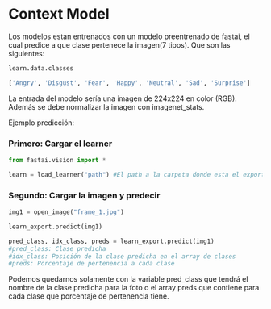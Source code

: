 # Context Model

Los modelos estan entrenados con un modelo preentrenado de fastai, el cual predice a que clase pertenece la imagen(7 tipos). Que son las siguientes:

```python
learn.data.classes

['Angry', 'Disgust', 'Fear', 'Happy', 'Neutral', 'Sad', 'Surprise']
```

La entrada del modelo sería una imagen de 224x224 en color (RGB). Además se debe normalizar la imagen con imagenet_stats. 

Ejemplo predicción:

### Primero: Cargar el learner

```python
from fastai.vision import *

learn = load_learner("path") #El path a la carpeta donde esta el export.pkl
```

### Segundo: Cargar la imagen y predecir

```python
img1 = open_image("frame_1.jpg")

learn_export.predict(img1)

pred_class, idx_class, preds = learn_export.predict(img1)
#pred_class: Clase predicha
#idx_class: Posición de la clase predicha en el array de clases
#preds: Porcentaje de pertenencia a cada clase
```



Podemos quedarnos solamente con la variable pred_class que tendrá el nombre de la clase predicha para la foto o el array preds que contiene para cada clase que porcentaje de pertenencia tiene.